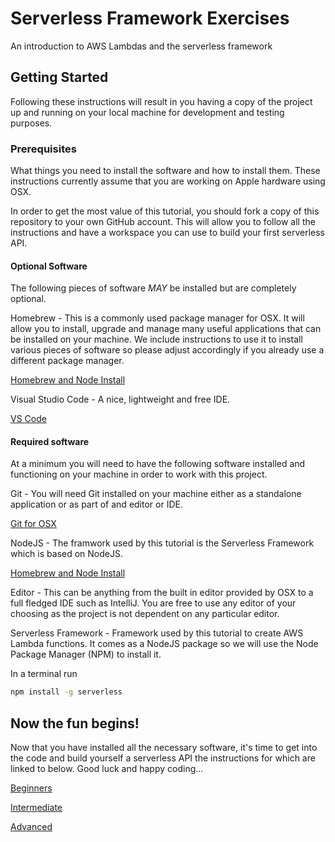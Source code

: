 # Serverless Framework Exercises
An introduction to AWS Lambdas and the serverless framework
## Getting Started
Following these instructions will result in you having a copy of the project up and running on your local machine for development and testing purposes.
### Prerequisites
What things you need to install the software and how to install them. These instructions currently assume that you are working on Apple hardware using OSX.

In order to get the most value of this tutorial, you should fork a copy of this repository to your own GitHub account. This will allow you to follow all the instructions and have a workspace you can use to build your first serverless API.
#### Optional Software
The following pieces of software _*MAY*_ be installed but are completely optional.

Homebrew - This is a commonly used package manager for OSX. It will allow you to install, upgrade and manage many useful applications that can be installed on your machine. We include instructions to use it to install various pieces of software so please adjust accordingly if you already use a different package manager.

[Homebrew and Node Install](http://blog.teamtreehouse.com/install-node-js-npm-mac)

Visual Studio Code - A nice, lightweight and free IDE.

[VS Code](https://code.visualstudio.com/docs/setup/mac)
#### Required software
At a minimum you will need to have the following software installed and functioning on your machine in order to work with this project.

Git - You will need Git installed on your machine either as a standalone application or as part of and editor or IDE.

[Git for OSX](https://git-scm.com/book/en/v1/Getting-Started-Installing-Git#Installing-on-Mac)

NodeJS - The framwork used by this tutorial is the Serverless Framework which is based on NodeJS.

[Homebrew and Node Install](http://blog.teamtreehouse.com/install-node-js-npm-mac)

Editor - This can be anything from the built in editor provided by OSX to a full fledged IDE such as IntelliJ. You are free to use any editor of your choosing as the project is not dependent on any particular editor.

Serverless Framework - Framework used by this tutorial to create AWS Lambda functions. It comes as a NodeJS package so we will use the Node Package Manager (NPM) to install it.

In a terminal run
```bash
npm install -g serverless
```
## Now the fun begins!
Now that you have installed all the necessary software, it's time to get into the code and build yourself a serverless API the instructions for which are linked to below. Good luck and happy coding...

[Beginners](https://serverless.com/framework/docs/providers/aws/guide/quick-start)

[Intermediate](https://serverless.com/blog/serverless-express-rest-api/)

[Advanced](https://serverless.com/blog/make-serverless-graphql-api-using-lambda-dynamodb/)
